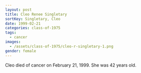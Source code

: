 ```yaml
---
layout: post
title: Cleo Renee Singletary
sortKey: Singletary, Cleo
date: 1999-02-21
categories: class-of-1975
tags:
  - cancer
images:
  - /assets/class-of-1975/cleo-r-singletary-1.png
gender: female
---
```

Cleo died of cancer on February 21, 1999.  She was 42 years old.
